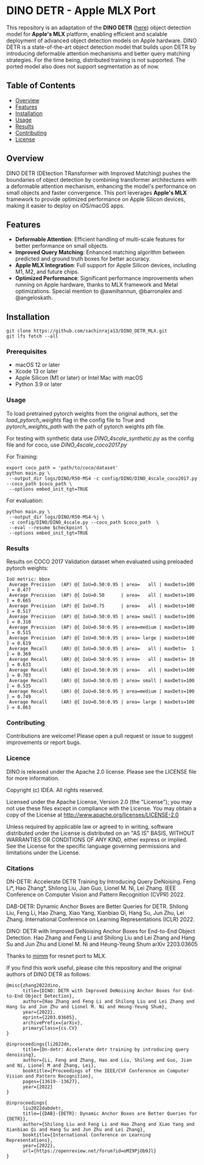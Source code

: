 # DINO DETR - Apple MLX Port

This repository is an adaptation of the **DINO DETR** ([here](https://github.com/IDEA-Research/DINO)) object detection model for **Apple's MLX** platform, enabling efficient and scalable deployment of advanced object detection models on Apple hardware. DINO DETR is a state-of-the-art object detection model that builds upon DETR by introducing deformable attention mechanisms and better query matching strategies. For the time being, distributed training is not supported. The ported model also does not support segmentation as of now.

## Table of Contents

- [Overview](#overview)
- [Features](#features)
- [Installation](#installation)
- [Usage](#usage)
- [Results](#results)
- [Contributing](#contributing)
- [License](#license)

## Overview

DINO DETR (DEtection TRansformer with Improved Matching) pushes the boundaries of object detection by combining transformer architectures with a deformable attention mechanism, enhancing the model's performance on small objects and faster convergence. This port leverages **Apple's MLX** framework to provide optimized performance on Apple Silicon devices, making it easier to deploy on iOS/macOS apps.

## Features

- **Deformable Attention**: Efficient handling of multi-scale features for better performance on small objects.
- **Improved Query Matching**: Enhanced matching algorithm between predicted and ground truth boxes for better accuracy.
- **Apple MLX Integration**: Full support for Apple Silicon devices, including M1, M2, and future chips.
- **Optimized Performance**: Significant performance improvements when running on Apple hardware, thanks to MLX framework and Metal optimizations. Special mention to @awnihannun, @barronalex and @angeloskath.

## Installation

```
git clone https://github.com/sachinraja13/DINO_DETR_MLX.git
git lfs fetch --all
```

### Prerequisites

- macOS 12 or later
- Xcode 13 or later
- Apple Silicon (M1 or later) or Intel Mac with macOS
- Python 3.9 or later

### Usage

To load pretrained pytorch weights from the original authors, set the *load_pytorch_weights* flag in the config file to True and *pytorch_weights_path* with the path of pytorch weights pth file.

For testing with synthetic data use *DINO_4scale_synthetic.py* as the config file and for coco, use *DINO_4scale_coco2017.py*

For Training:

```
export coco_path = 'path/to/coco/dataset'
python main.py \
 --output_dir logs/DINO/R50-MS4 -c config/DINO/DINO_4scale_coco2017.py --coco_path $coco_path \
 --options embed_init_tgt=TRUE
```

For evaluation:

```
python main.py \
 --output_dir logs/DINO/R50-MS4-%j \
 -c config/DINO/DINO_4scale.py --coco_path $coco_path  \
 --eval --resume $checkpoint \
 --options embed_init_tgt=TRUE
```

### Results
Results on COCO 2017 Validation dataset when evaluated using preloaded pytorch weights:
```
IoU metric: bbox
 Average Precision  (AP) @[ IoU=0.50:0.95 | area=   all | maxDets=100 ] = 0.477
 Average Precision  (AP) @[ IoU=0.50      | area=   all | maxDets=100 ] = 0.665
 Average Precision  (AP) @[ IoU=0.75      | area=   all | maxDets=100 ] = 0.517
 Average Precision  (AP) @[ IoU=0.50:0.95 | area= small | maxDets=100 ] = 0.310
 Average Precision  (AP) @[ IoU=0.50:0.95 | area=medium | maxDets=100 ] = 0.515
 Average Precision  (AP) @[ IoU=0.50:0.95 | area= large | maxDets=100 ] = 0.619
 Average Recall     (AR) @[ IoU=0.50:0.95 | area=   all | maxDets=  1 ] = 0.369
 Average Recall     (AR) @[ IoU=0.50:0.95 | area=   all | maxDets= 10 ] = 0.633
 Average Recall     (AR) @[ IoU=0.50:0.95 | area=   all | maxDets=100 ] = 0.703
 Average Recall     (AR) @[ IoU=0.50:0.95 | area= small | maxDets=100 ] = 0.535
 Average Recall     (AR) @[ IoU=0.50:0.95 | area=medium | maxDets=100 ] = 0.749
 Average Recall     (AR) @[ IoU=0.50:0.95 | area= large | maxDets=100 ] = 0.863
```

### Contributing

Contributions are welcome! Please open a pull request or issue to suggest improvements or report bugs.

### Licence

DINO is released under the Apache 2.0 license. Please see the LICENSE file for more information.

Copyright (c) IDEA. All rights reserved.

Licensed under the Apache License, Version 2.0 (the "License"); you may not use these files except in compliance with the License. You may obtain a copy of the License at <http://www.apache.org/licenses/LICENSE-2.0>

Unless required by applicable law or agreed to in writing, software distributed under the License is distributed on an "AS IS" BASIS, WITHOUT WARRANTIES OR CONDITIONS OF ANY KIND, either express or implied. See the License for the specific language governing permissions and limitations under the License.

### Citations

DN-DETR: Accelerate DETR Training by Introducing Query DeNoising.
Feng Li*, Hao Zhang*, Shilong Liu, Jian Guo, Lionel M. Ni, Lei Zhang.
IEEE Conference on Computer Vision and Pattern Recognition (CVPR) 2022.

DAB-DETR: Dynamic Anchor Boxes are Better Queries for DETR.
Shilong Liu, Feng Li, Hao Zhang, Xiao Yang, Xianbiao Qi, Hang Su, Jun Zhu, Lei Zhang.
International Conference on Learning Representations (ICLR) 2022.

DINO: DETR with Improved DeNoising Anchor Boxes for End-to-End Object Detection.
Hao Zhang and Feng Li and Shilong Liu and Lei Zhang and Hang Su and Jun Zhu and Lionel M. Ni and Heung-Yeung Shum
arXiv 2203.03605

Thanks to [mimm](https://github.com/robertmccraith/mimm/tree/main) for resnet port to MLX.

If you find this work useful, please cite this repository and the original authors of DINO DETR as follows:

```
@misc{zhang2022dino,
      title={DINO: DETR with Improved DeNoising Anchor Boxes for End-to-End Object Detection}, 
      author={Hao Zhang and Feng Li and Shilong Liu and Lei Zhang and Hang Su and Jun Zhu and Lionel M. Ni and Heung-Yeung Shum},
      year={2022},
      eprint={2203.03605},
      archivePrefix={arXiv},
      primaryClass={cs.CV}
}

@inproceedings{li2022dn,
      title={Dn-detr: Accelerate detr training by introducing query denoising},
      author={Li, Feng and Zhang, Hao and Liu, Shilong and Guo, Jian and Ni, Lionel M and Zhang, Lei},
      booktitle={Proceedings of the IEEE/CVF Conference on Computer Vision and Pattern Recognition},
      pages={13619--13627},
      year={2022}
}

@inproceedings{
      liu2022dabdetr,
      title={{DAB}-{DETR}: Dynamic Anchor Boxes are Better Queries for {DETR}},
      author={Shilong Liu and Feng Li and Hao Zhang and Xiao Yang and Xianbiao Qi and Hang Su and Jun Zhu and Lei Zhang},
      booktitle={International Conference on Learning Representations},
      year={2022},
      url={https://openreview.net/forum?id=oMI9PjOb9Jl}
}
```

